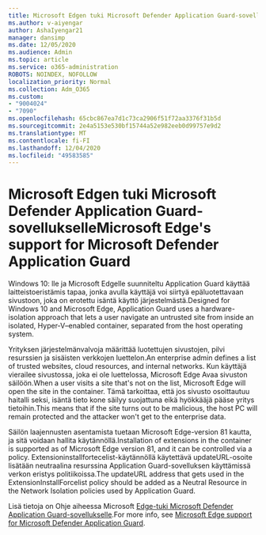 ```yaml
---
title: Microsoft Edgen tuki Microsoft Defender Application Guard-sovellukselle
ms.author: v-aiyengar
author: AshaIyengar21
manager: dansimp
ms.date: 12/05/2020
ms.audience: Admin
ms.topic: article
ms.service: o365-administration
ROBOTS: NOINDEX, NOFOLLOW
localization_priority: Normal
ms.collection: Adm_O365
ms.custom:
- "9004024"
- "7090"
ms.openlocfilehash: 65cbc867ea7d1c73ca2906f51f72aa3376f31b5d
ms.sourcegitcommit: 2e4a5153e530bf15744a52e982eeb0d99757e9d2
ms.translationtype: MT
ms.contentlocale: fi-FI
ms.lasthandoff: 12/04/2020
ms.locfileid: "49583585"
---
```

# <a name="microsoft-edges-support-for-microsoft-defender-application-guard"></a><span data-ttu-id="08544-102">Microsoft Edgen tuki Microsoft Defender Application Guard-sovellukselle</span><span class="sxs-lookup"><span data-stu-id="08544-102">Microsoft Edge's support for Microsoft Defender Application Guard</span></span>

<span data-ttu-id="08544-103">Windows 10: lle ja Microsoft Edgelle suunniteltu Application Guard käyttää laitteistoeristämis tapaa, jonka avulla käyttäjä voi siirtyä epäluotettavaan sivustoon, joka on erotettu isäntä käyttö järjestelmästä.</span><span class="sxs-lookup"><span data-stu-id="08544-103">Designed for Windows 10 and Microsoft Edge, Application Guard uses a hardware-isolation approach that lets a user navigate an untrusted site from inside an isolated, Hyper-V–enabled container, separated from the host operating system.</span></span>

<span data-ttu-id="08544-104">Yrityksen järjestelmänvalvoja määrittää luotettujen sivustojen, pilvi resurssien ja sisäisten verkkojen luettelon.</span><span class="sxs-lookup"><span data-stu-id="08544-104">An enterprise admin defines a list of trusted websites, cloud resources, and internal networks.</span></span> <span data-ttu-id="08544-105">Kun käyttäjä vierailee sivustossa, joka ei ole luettelossa, Microsoft Edge Avaa sivuston säilöön.</span><span class="sxs-lookup"><span data-stu-id="08544-105">When a user visits a site that's not on the list, Microsoft Edge will open the site in the container.</span></span> <span data-ttu-id="08544-106">Tämä tarkoittaa, että jos sivusto osoittautuu haitalli seksi, isäntä tieto kone säilyy suojattuna eikä hyökkääjä pääse yritys tietoihin.</span><span class="sxs-lookup"><span data-stu-id="08544-106">This means that if the site turns out to be malicious, the host PC will remain protected and the attacker won't get to the enterprise data.</span></span>

<span data-ttu-id="08544-107">Säilön laajennusten asentamista tuetaan Microsoft Edge-version 81 kautta, ja sitä voidaan hallita käytännöllä.</span><span class="sxs-lookup"><span data-stu-id="08544-107">Installation of extensions in the container is supported as of Microsoft Edge version 81, and it can be controlled via a policy.</span></span> <span data-ttu-id="08544-108">Extensioninstallfortecelist-käytännöllä käytettävä updateURL-osoite lisätään neutraalina resurssina Application Guard-sovelluksen käyttämissä verkon eristys politiikoissa.</span><span class="sxs-lookup"><span data-stu-id="08544-108">The updateURL address that gets used in the ExtensionInstallForcelist policy should be added as a Neutral Resource in the Network Isolation policies used by Application Guard.</span></span>

<span data-ttu-id="08544-109">Lisä tietoja on Ohje aiheessa Microsoft [Edge-tuki Microsoft Defender Application Guard-sovellukselle](https://go.microsoft.com/fwlink/?linkid=2134229).</span><span class="sxs-lookup"><span data-stu-id="08544-109">For more info, see [Microsoft Edge support for Microsoft Defender Application Guard](https://go.microsoft.com/fwlink/?linkid=2134229).</span></span>
